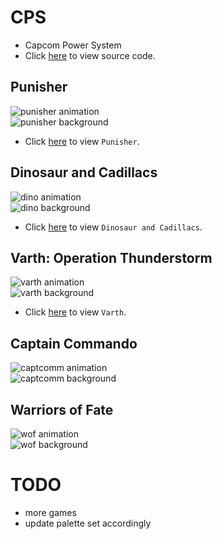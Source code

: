 # CPS
* Capcom Power System
* Click [here](https://github.com/bombzj/arcade-sprite-viewer/tree/master/cps) to view source code.
## Punisher
![punisher animation](https://bombzj.github.io/arcade-sprite-viewer/res/punisheranim.gif)<br/>
![punisher background](https://bombzj.github.io/arcade-sprite-viewer/res/punishermap.png)<br/>

* Click [here](https://bombzj.github.io/arcade-sprite-viewer/viewer.html?punisher) to view `Punisher`.

## Dinosaur and Cadillacs
![dino animation](https://bombzj.github.io/arcade-sprite-viewer/res/animdino.gif)<br/>
![dino background](https://bombzj.github.io/arcade-sprite-viewer/res/mapdino.png)<br/>

* Click [here](https://bombzj.github.io/arcade-sprite-viewer/viewer.html?dino) to view `Dinosaur and Cadillacs`.

## Varth: Operation Thunderstorm
![varth animation](https://bombzj.github.io/arcade-sprite-viewer/res/animvarth.gif)<br/>
![varth background](https://bombzj.github.io/arcade-sprite-viewer/res/mapvarth.png)<br/>

* Click [here](https://bombzj.github.io/arcade-sprite-viewer/viewer.html?varth) to view `Varth`.

## Captain Commando
![captcomm animation](https://bombzj.github.io/arcade-sprite-viewer/res/animcapt.gif)<br/>
![captcomm background](https://bombzj.github.io/arcade-sprite-viewer/res/mapcapt.png)<br/>

## Warriors of Fate
![wof animation](https://bombzj.github.io/arcade-sprite-viewer/res/animwof.gif)<br/>
![wof background](https://bombzj.github.io/arcade-sprite-viewer/res/mapwof.png)<br/>

# TODO
* more games
* update palette set accordingly